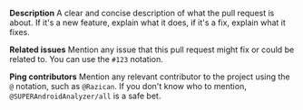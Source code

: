 **Description**
A clear and concise description of what the pull request is about.
If it's a new feature, explain what it does, if it's a fix, explain what it fixes.

**Related issues**
Mention any issue that this pull request might fix or could be related to. You can use the `#123` notation.

**Ping contributors**
Mention any relevant contributor to the project using the `@` notation, such as `@Razican`.
If you don't know who to mention, `@SUPERAndroidAnalyzer/all` is a safe bet.
